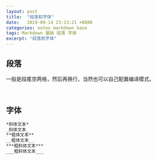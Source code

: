 ```yaml
---
layout: post
title:  "段落和字体"
date:   2019-09-14 23:13:21 +0800
categories: notes markdown base
tags: Markdown 基础 段落 字体
excerpt: "段落和字体"
---
```


## 段落

一般是段尾空两格，然后再换行，当然也可以自己配置编译模式。

&emsp;

## 字体

```markdown
*斜体文本*
_斜体文本_
**粗体文本**
__粗体文本__
***粗斜体文本***
___粗斜体文本___
```
